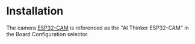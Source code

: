 # Installation

The camera [ESP32-CAM](https://fr.aliexpress.com/item/33015018296.html?spm=a2g0s.9042311.0.0.eb6f6c37RdhlH4) is referenced as the "AI Thinker ESP32-CAM" in the Board Configuration selector.